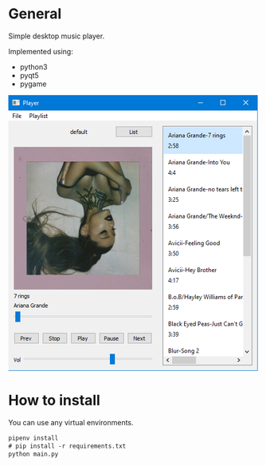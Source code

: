# General
Simple desktop music player.

Implemented using: 
- python3
- pyqt5
- pygame

![Image 1](./docs/img_1.png)


# How to install
You can use any virtual environments.
```
pipenv install
# pip install -r requirements.txt
python main.py
```